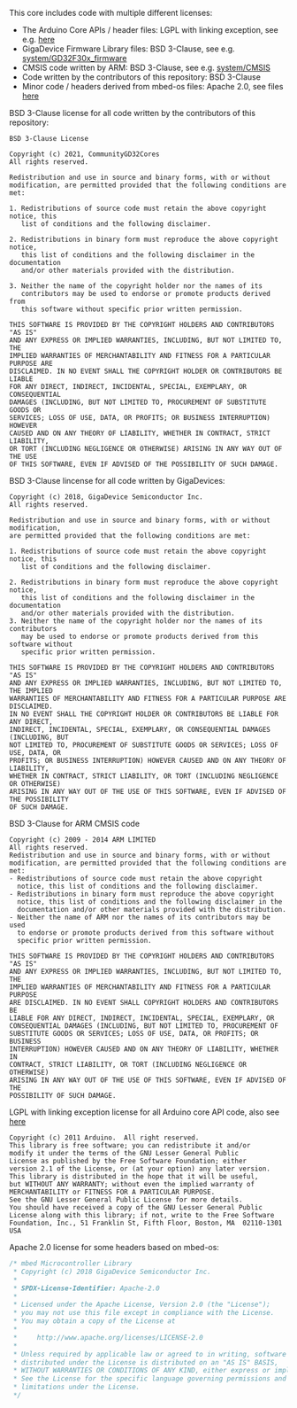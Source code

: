 This core includes code with multiple different licenses:
* The Arduino Core APIs / header files: LGPL with linking exception, see e.g. [here](https://github.com/CommunityGD32Cores/GD32Core-New/blob/a428425096863a87f94b9677fd059acb8fbbc876/cores/arduino/wiring.h#L1-L18)
* GigaDevice Firmware Library files: BSD 3-Clause, see e.g. [system/GD32F30x_firmware](https://github.com/CommunityGD32Cores/GD32Core-New/tree/main/system/GD32F30x_firmware)
* CMSIS code written by ARM: BSD 3-Clause, see e.g. [system/CMSIS](https://github.com/CommunityGD32Cores/GD32Core-New/blob/a428425096863a87f94b9677fd059acb8fbbc876/system/CMSIS/core_cm4.h#L10-L35)
* Code written by the contributors of this repository: BSD 3-Clause
* Minor code / headers derived from mbed-os files: Apache 2.0, see files [here](https://github.com/CommunityGD32Cores/GD32Core-New/search?q=Microcontroller+Library)

BSD 3-Clause license for all code written by the contributors of this repository:

```
BSD 3-Clause License

Copyright (c) 2021, CommunityGD32Cores
All rights reserved.

Redistribution and use in source and binary forms, with or without
modification, are permitted provided that the following conditions are met:

1. Redistributions of source code must retain the above copyright notice, this
   list of conditions and the following disclaimer.

2. Redistributions in binary form must reproduce the above copyright notice,
   this list of conditions and the following disclaimer in the documentation
   and/or other materials provided with the distribution.

3. Neither the name of the copyright holder nor the names of its
   contributors may be used to endorse or promote products derived from
   this software without specific prior written permission.

THIS SOFTWARE IS PROVIDED BY THE COPYRIGHT HOLDERS AND CONTRIBUTORS "AS IS"
AND ANY EXPRESS OR IMPLIED WARRANTIES, INCLUDING, BUT NOT LIMITED TO, THE
IMPLIED WARRANTIES OF MERCHANTABILITY AND FITNESS FOR A PARTICULAR PURPOSE ARE
DISCLAIMED. IN NO EVENT SHALL THE COPYRIGHT HOLDER OR CONTRIBUTORS BE LIABLE
FOR ANY DIRECT, INDIRECT, INCIDENTAL, SPECIAL, EXEMPLARY, OR CONSEQUENTIAL
DAMAGES (INCLUDING, BUT NOT LIMITED TO, PROCUREMENT OF SUBSTITUTE GOODS OR
SERVICES; LOSS OF USE, DATA, OR PROFITS; OR BUSINESS INTERRUPTION) HOWEVER
CAUSED AND ON ANY THEORY OF LIABILITY, WHETHER IN CONTRACT, STRICT LIABILITY,
OR TORT (INCLUDING NEGLIGENCE OR OTHERWISE) ARISING IN ANY WAY OUT OF THE USE
OF THIS SOFTWARE, EVEN IF ADVISED OF THE POSSIBILITY OF SUCH DAMAGE.
```

BSD 3-Clause lincense for all code written by GigaDevices:

```
Copyright (c) 2018, GigaDevice Semiconductor Inc.
All rights reserved.

Redistribution and use in source and binary forms, with or without modification,
are permitted provided that the following conditions are met:

1. Redistributions of source code must retain the above copyright notice, this
   list of conditions and the following disclaimer.

2. Redistributions in binary form must reproduce the above copyright notice,
   this list of conditions and the following disclaimer in the documentation
   and/or other materials provided with the distribution.
3. Neither the name of the copyright holder nor the names of its contributors
   may be used to endorse or promote products derived from this software without
   specific prior written permission.

THIS SOFTWARE IS PROVIDED BY THE COPYRIGHT HOLDERS AND CONTRIBUTORS "AS IS"
AND ANY EXPRESS OR IMPLIED WARRANTIES, INCLUDING, BUT NOT LIMITED TO, THE IMPLIED
WARRANTIES OF MERCHANTABILITY AND FITNESS FOR A PARTICULAR PURPOSE ARE DISCLAIMED.
IN NO EVENT SHALL THE COPYRIGHT HOLDER OR CONTRIBUTORS BE LIABLE FOR ANY DIRECT,
INDIRECT, INCIDENTAL, SPECIAL, EXEMPLARY, OR CONSEQUENTIAL DAMAGES (INCLUDING, BUT
NOT LIMITED TO, PROCUREMENT OF SUBSTITUTE GOODS OR SERVICES; LOSS OF USE, DATA, OR
PROFITS; OR BUSINESS INTERRUPTION) HOWEVER CAUSED AND ON ANY THEORY OF LIABILITY,
WHETHER IN CONTRACT, STRICT LIABILITY, OR TORT (INCLUDING NEGLIGENCE OR OTHERWISE)
ARISING IN ANY WAY OUT OF THE USE OF THIS SOFTWARE, EVEN IF ADVISED OF THE POSSIBILITY
OF SUCH DAMAGE.
```

BSD 3-Clause for ARM CMSIS code

```
Copyright (c) 2009 - 2014 ARM LIMITED
All rights reserved.
Redistribution and use in source and binary forms, with or without
modification, are permitted provided that the following conditions are met:
- Redistributions of source code must retain the above copyright
  notice, this list of conditions and the following disclaimer.
- Redistributions in binary form must reproduce the above copyright
  notice, this list of conditions and the following disclaimer in the
  documentation and/or other materials provided with the distribution.
- Neither the name of ARM nor the names of its contributors may be used
  to endorse or promote products derived from this software without
  specific prior written permission.

THIS SOFTWARE IS PROVIDED BY THE COPYRIGHT HOLDERS AND CONTRIBUTORS "AS IS"
AND ANY EXPRESS OR IMPLIED WARRANTIES, INCLUDING, BUT NOT LIMITED TO, THE
IMPLIED WARRANTIES OF MERCHANTABILITY AND FITNESS FOR A PARTICULAR PURPOSE
ARE DISCLAIMED. IN NO EVENT SHALL COPYRIGHT HOLDERS AND CONTRIBUTORS BE
LIABLE FOR ANY DIRECT, INDIRECT, INCIDENTAL, SPECIAL, EXEMPLARY, OR
CONSEQUENTIAL DAMAGES (INCLUDING, BUT NOT LIMITED TO, PROCUREMENT OF
SUBSTITUTE GOODS OR SERVICES; LOSS OF USE, DATA, OR PROFITS; OR BUSINESS
INTERRUPTION) HOWEVER CAUSED AND ON ANY THEORY OF LIABILITY, WHETHER IN
CONTRACT, STRICT LIABILITY, OR TORT (INCLUDING NEGLIGENCE OR OTHERWISE)
ARISING IN ANY WAY OUT OF THE USE OF THIS SOFTWARE, EVEN IF ADVISED OF THE
POSSIBILITY OF SUCH DAMAGE.
```

LGPL with linking exception license for all Arduino core API code, also see [here](https://support.arduino.cc/hc/en-us/articles/360018434279-I-have-used-Arduino-for-my-project-do-I-need-to-release-my-source-code-)

```
Copyright (c) 2011 Arduino.  All right reserved.
This library is free software; you can redistribute it and/or
modify it under the terms of the GNU Lesser General Public
License as published by the Free Software Foundation; either
version 2.1 of the License, or (at your option) any later version.
This library is distributed in the hope that it will be useful,
but WITHOUT ANY WARRANTY; without even the implied warranty of
MERCHANTABILITY or FITNESS FOR A PARTICULAR PURPOSE.
See the GNU Lesser General Public License for more details.
You should have received a copy of the GNU Lesser General Public
License along with this library; if not, write to the Free Software
Foundation, Inc., 51 Franklin St, Fifth Floor, Boston, MA  02110-1301  USA
```

Apache 2.0 license for some headers based on mbed-os:

```cpp
/* mbed Microcontroller Library
 * Copyright (c) 2018 GigaDevice Semiconductor Inc.
 *
 * SPDX-License-Identifier: Apache-2.0
 *
 * Licensed under the Apache License, Version 2.0 (the "License");
 * you may not use this file except in compliance with the License.
 * You may obtain a copy of the License at
 *
 *     http://www.apache.org/licenses/LICENSE-2.0
 *
 * Unless required by applicable law or agreed to in writing, software
 * distributed under the License is distributed on an "AS IS" BASIS,
 * WITHOUT WARRANTIES OR CONDITIONS OF ANY KIND, either express or implied.
 * See the License for the specific language governing permissions and
 * limitations under the License.
 */
 ```
